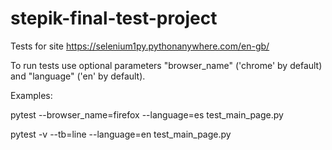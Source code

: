 # stepik-final-test-project
Tests for site https://selenium1py.pythonanywhere.com/en-gb/

To run tests use optional parameters "browser_name" ('chrome' by default) and "language" ('en' by default).

Examples:

pytest --browser_name=firefox --language=es test_main_page.py

pytest -v --tb=line --language=en test_main_page.py


